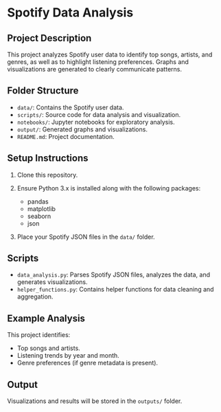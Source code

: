# Spotify Data Analysis

## Project Description
This project analyzes Spotify user data to identify top songs, artists, and genres, as well as to highlight listening preferences. Graphs and visualizations are generated to clearly communicate patterns.

## Folder Structure
- `data/`: Contains the Spotify user data.
- `scripts/`: Source code for data analysis and visualization.
- `notebooks/`: Jupyter notebooks for exploratory analysis.
- `output/`: Generated graphs and visualizations.
- `README.md`: Project documentation.


## Setup Instructions
1. Clone this repository.
2. Ensure Python 3.x is installed along with the following packages:
   - pandas
   - matplotlib
   - seaborn
   - json

3. Place your Spotify JSON files in the `data/` folder.

## Scripts
- `data_analysis.py`: Parses Spotify JSON files, analyzes the data, and generates visualizations.
- `helper_functions.py`: Contains helper functions for data cleaning and aggregation.

## Example Analysis
This project identifies:
- Top songs and artists.
- Listening trends by year and month.
- Genre preferences (if genre metadata is present).

## Output
Visualizations and results will be stored in the `outputs/` folder.

